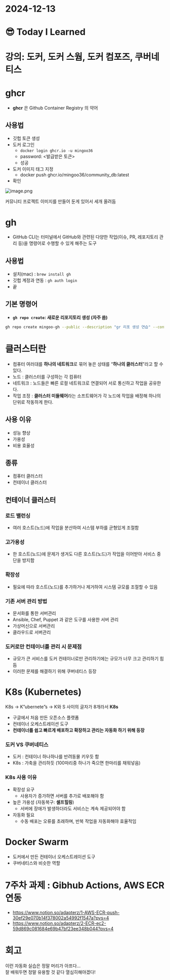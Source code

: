 # 2024-12-13

# :sunglasses: Today I Learned

# 강의: 도커, 도커 스웜, 도커 컴포즈, 쿠버네티스 
# ghcr

- **ghcr** 은 Github Container Registry 의 약어

## 사용법

- 깃헙 토큰 생성
- 도커 로그인
    - `docker login ghcr.io -u mingoo36`
    - password: <발급받은 토큰>
    - 성공
- 도커 이미지 태그 지정
    - docker push ghcr.io/mingoo36/community_db:latest
- 확인

![image.png](https://prod-files-secure.s3.us-west-2.amazonaws.com/cf024025-486d-4514-84ae-3a7c5951c17c/c317fca6-a78d-4666-b550-18ce713278ff/image.png)

커뮤니티 프로젝트 이미지를 만들어 둔게 있어서 세개 올려둠

# gh

- GitHub CLI는 터미널에서 GitHub와 관련된 다양한 작업(이슈, PR, 레포지토리 관리 등)을 명령어로 수행할 수 있게 해주는 도구

## 사용법

- 설치(mac) : `brew install gh`
- 깃헙 계정과 연동 : `gh auth login`
- 끝

## 기본 명령어

- **`gh repo create`: 새로운 리포지토리 생성 (자주 씀)**

```bash
gh repo create mingoo-gh --public --description "gr 리포 생성 연습" --confirm
```

# 클러스터란

- 컴퓨터 여러대를 **하나의 네트워크**로 묶어 놓은 상태를 “**하나의 클러스터**”라고 할 수 있다.
- 노드 : 클러스터를 구성하는 각 컴퓨터
- 네트워크 : 노드들은 빠른 로컬 네트워크로 연결되어 서로 통신하고 작업을 공유한다.
- 작업 조정 : **클러스터 미들웨어**라는 소프트웨어가 각 노드에 작업을 배정해 하나의 단위로 작동하게 한다.

## 사용 이유

- 성능 향상
- 가용성
- 비용 효율성

## 종류

- 컴퓨터 클러스터
- 컨테이너 클러스터

## 컨테이너 클러스터

### 로드 밸런싱

- 여러 호스트(노드)에 작업을 분산하여 시스템 부하를 균형있게 조절함

### 고가용성

- 한  호스트(노드)에 문제가 생겨도 다른 호스트(노드)가 작업을 이어받아 서비스 중단을 방지함

### 확장성

- 필요에 따라 호스트(노드)를 추가하거나 제거하여 시스템 규모를 조절할 수 있음

### 기존 서버 관리 방법

- 문서화를 통한 서버관리
- Ansible, Chef, Puppet 과 같은 도구를 사용한 서버 관리
- 가상머신으로 서버관리
- 클라우드로 서버관리

### 도커로만 컨테이너를 관리 시 문제점

- 규모가 큰 서비스를 도커 컨테이너로만 관리하기에는 규모가 너무 크고 관리하기 힘듬
- 이러한 문제를 해결하기 위해 쿠버네티스 등장

# K8s (Kubernetes)

K8s → K”ubernete”s → K와 S 사이의 글자가 8개라서 **K8s** 

- 구글에서 처음 만든 오픈소스 플랫폼
- 컨테이너 오케스트레이션 도구
- **컨테이너를 쉽고 빠르게 배포하고 확장하고 관리는 자동화 하기 위해 등장**

### 도커 VS 쿠버네티스

- 도커 : 컨테이너 하나하나를 반려동물 키우듯 함
- K8s : 가축을 관리하듯 (100마리중 하나가 죽으면 한마리를 채워넣음)

### K8s 사용 이유

- 확장성 요구
    - 사용자가 증가하면 서버를 추가로 배포해야 함
- 높은 가용성 (자동복구: **셀프힐링**)
    - 서버에 장애가 발생하더라도 서비스는 계속 제공되어야 함
- 자동화 필요
    - 수동 배포는 오류를 초래하며, 반복 작업을 자동화해야 효율적임

# Docker Swarm

- 도커에서 만든 컨테이너 오케스트레이션 도구
- 쿠버네티스와 비슷한 역할


# 7주차 과제 : Gibhub Actions, AWS ECR 연동
- https://www.notion.so/adapterz/1-AWS-ECR-push-30ef29e070b14f378002a54992f1547a?pvs=4
- https://www.notion.so/adapterz/2-ECR-ec2-59d869c081684e69b47bf23ee348b044?pvs=4

# 회고
이런 자동화 실습은 정말 머리가 아프다... <br>
잘 배워두면 정말 유용할 것 같다 열심히해야겠다!
